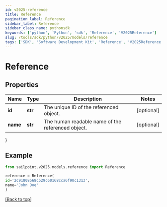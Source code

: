 ```yaml
---
id: v2025-reference
title: Reference
pagination_label: Reference
sidebar_label: Reference
sidebar_class_name: pythonsdk
keywords: ['python', 'Python', 'sdk', 'Reference', 'V2025Reference']
slug: /tools/sdk/python/v2025/models/reference
tags: ['SDK', 'Software Development Kit', 'Reference', 'V2025Reference']
---
```


# Reference

## Properties

| Name | Type | Description | Notes |
| --- | --- | --- | --- |
| **id** | **str** | The unique ID of the referenced object. | [optional] |
| **name** | **str** | The human readable name of the referenced object. | [optional] |

}

## Example

```python
from sailpoint.v2025.models.reference import Reference

reference = Reference(
id='2c91808568c529c60168cca6f90c1313',
name='John Doe'
)

```

[[Back to top]](#)
